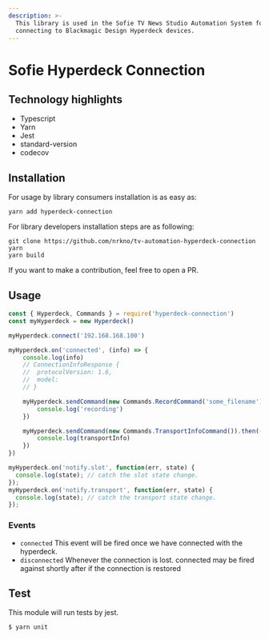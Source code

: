 ```yaml
---
description: >-
  This library is used in the Sofie TV News Studio Automation System for
  connecting to Blackmagic Design Hyperdeck devices.
---
```


# Sofie Hyperdeck Connection

## Technology highlights

* Typescript
* Yarn
* Jest
* standard-version
* codecov

## Installation

For usage by library consumers installation is as easy as:

```text
yarn add hyperdeck-connection
```

For library developers installation steps are as following:

```text
git clone https://github.com/nrkno/tv-automation-hyperdeck-connection
yarn
yarn build
```

If you want to make a contribution, feel free to open a PR.

## Usage

```javascript
const { Hyperdeck, Commands } = require('hyperdeck-connection')
const myHyperdeck = new Hyperdeck()

myHyperdeck.connect('192.168.168.100')

myHyperdeck.on('connected', (info) => {
    console.log(info)
    // ConnectionInfoResponse {
    //  protocolVersion: 1.6,
    //  model: 
    // }

    myHyperdeck.sendCommand(new Commands.RecordCommand('some_filename')).then(() => {
        console.log('recording')
    })

    myHyperdeck.sendCommand(new Commands.TransportInfoCommand()).then((transportInfo) => {
        console.log(transportInfo)
    })
})

myHyperdeck.on('notify.slot', function(err, state) {
  console.log(state); // catch the slot state change.
});
myHyperdeck.on('notify.transport', function(err, state) {
  console.log(state); // catch the transport state change.
});
```

### Events

* `connected` This event will be fired once we have connected with the hyperdeck.
* `disconnected` Whenever the connection is lost. connected may be fired against shortly after if the connection is restored

## Test

This module will run tests by jest.

```text
$ yarn unit
```

